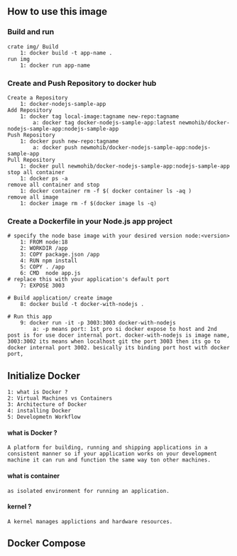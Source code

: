 ## How to use this image

### Build and run
    crate img/ Build
        1: docker build -t app-name .
    run img
        1: docker run app-name
### Create and Push Repository to docker hub
    Create a Repository
        1: docker-nodejs-sample-app
    Add Repository
        1: docker tag local-image:tagname new-repo:tagname
            a: docker tag docker-nodejs-sample-app:latest newmohib/docker-nodejs-sample-app:nodejs-sample-app
    Push Repository
        1: docker push new-repo:tagname
            a: docker push newmohib/docker-nodejs-sample-app:nodejs-sample-app
    Pull Repository
        1: docker pull newmohib/docker-nodejs-sample-app:nodejs-sample-app
    stop all container
        1: docker ps -a
    remove all container and stop
        1: docker container rm -f $( docker container ls -aq )
    remove all image
        1: docker image rm -f $(docker image ls -q)
### Create a Dockerfile in your Node.js app project

    # specify the node base image with your desired version node:<version>
        1: FROM node:18
        2: WORKDIR /app
        3: COPY package.json /app
        4: RUN npm install
        5: COPY . /app
        6: CMD  node app.js 
    # replace this with your application's default port
        7: EXPOSE 3003
        
    # Build application/ create image
        8: docker build -t docker-with-nodejs .

    # Run this app 
        9: docker run -it -p 3003:3003 docker-with-nodejs
            a: -p means port: 1st pro si docker expose to host and 2nd post is for use docer internal port. docker-with-nodejs is image name, 3003:3002 its means when localhost git the port 3003 then its go to docker internal port 3002. besically its binding port host with docker port,


## Initialize Docker

    1: what is Docker ?
    2: Virtual Machines vs Containers
    3: Architecture of Docker
    4: installing Docker
    5: Developmetn Workflow

#### what is Docker ?
    A platform for building, running and shipping applications in a consistent manner so if your application works on your development machine it can run and function the same way ton other machines.
#### what is container
    as isolated environment for running an application.
#### kernel ?
    A kernel manages applictions and hardware resources.


## Docker Compose

     
